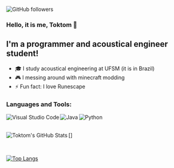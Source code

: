 ![GitHub followers](https://img.shields.io/github/followers/Toktom?style=social)

### Hello, it is me, Toktom 👋

## I'm a programmer and acoustical engineer student!

- 🎓 I study acoustical engineering at UFSM (it is in Brazil)
- 🎮 I messing around with minecraft modding
- ⚡ Fun fact: I love Runescape

### Languages and Tools:

[<img align="left" alt="Visual Studio Code" src="https://img.shields.io/badge/Visual_Studio_Code-0078D4?style=for-the-badge&logo=visual%20studio%20code&logoColor=white"/>][vscode]
[<img align="left" alt="Java" src="https://img.shields.io/badge/Java-ED8B00?style=for-the-badge&logo=java&logoColor=white"/>][java]
[<img align="left" alt="Python" src="https://img.shields.io/badge/Python-3776AB?style=for-the-badge&logo=python&logoColor=white"/>][python]

<br/>
<br/>

[<img align="left" alt="Toktom's GitHub Stats" src="https://github-readme-stats-hwa9vez0v.vercel.app/api?username=Toktom&show_icons=true&hide_border=true&theme=dark"/>]

<br/>

[![Top Langs](https://github-readme-stats.vercel.app/api/top-langs/?username=Toktom&layout=compact&theme=dark)](https://github.com/anuraghazra/github-readme-stats)

[vscode]: https://code.visualstudio.com
[java]: https://www.java.com

[python]: https://www.python.org
